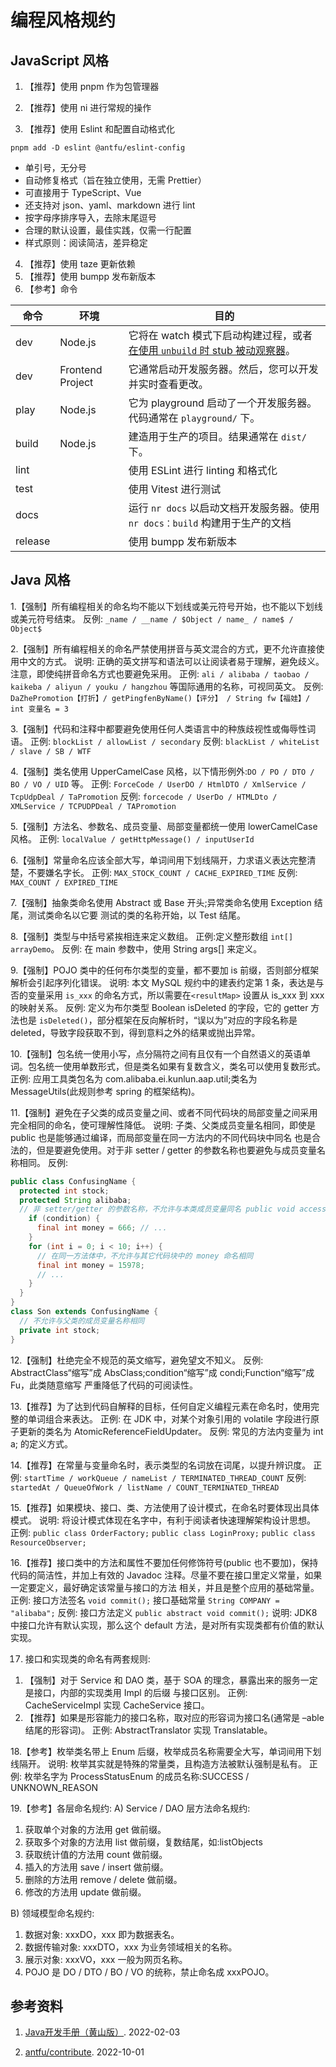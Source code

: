 # 编程风格规约

## JavaScript 风格

1. 【推荐】使用 pnpm 作为包管理器
2. 【推荐】使用 ni 进行常规的操作

3. 【推荐】使用 Eslint 和配置自动格式化

```shell
pnpm add -D eslint @antfu/eslint-config
```

- 单引号，无分号
- 自动修复格式（旨在独立使用，无需 Prettier）
- 可直接用于 TypeScript、Vue
- 还支持对 json、yaml、markdown 进行 lint
- 按字母序排序导入，去除末尾逗号
- 合理的默认设置，最佳实践，仅需一行配置
- 样式原则：阅读简洁，差异稳定

4. 【推荐】使用 taze 更新依赖
5. 【推荐】使用 bumpp 发布新版本
7. 【参考】命令

| 命令 | 环境 | 目的 |
|------|-----|----|
| dev | Node.js | 它将在 watch 模式下启动构建过程，或者[在使用 `unbuild` 时 stub 被动观察器](https://antfu.me/posts/publish-esm-and-cjs#stubbing)。 |
| dev | Frontend Project | 它通常启动开发服务器。然后，您可以开发并实时查看更改。 |
| play | Node.js | 它为 playground 启动了一个开发服务器。代码通常在 `playground/` 下。|
| build | Node.js | 建造用于生产的项目。结果通常在 `dist/` 下。|
| lint | | 使用 ESLint 进行 linting 和格式化 |
| test | | 使用 Vitest 进行测试 |
| docs | | 运行 `nr docs` 以启动文档开发服务器。使用 `nr docs：build` 构建用于生产的文档 |
| release | | 使用 bumpp 发布新版本 |

## Java 风格

1.【强制】所有编程相关的命名均不能以下划线或美元符号开始，也不能以下划线或美元符号结束。
反例: `_name / __name / $Object / name_ / name$ / Object$`

2.【强制】所有编程相关的命名严禁使用拼音与英文混合的方式，更不允许直接使用中文的方式。
说明: 正确的英文拼写和语法可以让阅读者易于理解，避免歧义。注意，即使纯拼音命名方式也要避免采用。
正例: `ali / alibaba / taobao / kaikeba / aliyun / youku / hangzhou` 等国际通用的名称，可视同英文。
反例: `DaZhePromotion【打折】/ getPingfenByName()【评分】 / String fw【福娃】/ int 变量名 = 3`

3.【强制】代码和注释中都要避免使用任何人类语言中的种族歧视性或侮辱性词语。
正例: `blockList / allowList / secondary`
反例: `blackList / whiteList / slave / SB / WTF`

4.【强制】类名使用 UpperCamelCase 风格，以下情形例外:`DO / PO / DTO / BO / VO / UID` 等。
正例: `ForceCode / UserDO / HtmlDTO / XmlService / TcpUdpDeal / TaPromotion`
反例: `forcecode / UserDo / HTMLDto / XMLService / TCPUDPDeal / TAPromotion`

5.【强制】方法名、参数名、成员变量、局部变量都统一使用 lowerCamelCase 风格。
正例: `localValue / getHttpMessage() / inputUserId`

6.【强制】常量命名应该全部大写，单词间用下划线隔开，力求语义表达完整清楚，不要嫌名字长。
正例: `MAX_STOCK_COUNT / CACHE_EXPIRED_TIME`
反例: `MAX_COUNT / EXPIRED_TIME`

7.【强制】抽象类命名使用 Abstract 或 Base 开头;异常类命名使用 Exception 结尾，测试类命名以它要 测试的类的名称开始，以 Test 结尾。

8.【强制】类型与中括号紧挨相连来定义数组。 正例:定义整形数组 `int[] arrayDemo`。
反例: 在 main 参数中，使用 String args[] 来定义。

9.【强制】POJO 类中的任何布尔类型的变量，都不要加 is 前缀，否则部分框架解析会引起序列化错误。
说明: 本文 MySQL 规约中的建表约定第 1 条，表达是与否的变量采用 `is_xxx` 的命名方式，所以需要在`<resultMap>` 设置从 is_xxx 到 xxx 的映射关系。
反例: 定义为布尔类型 Boolean isDeleted 的字段，它的 getter 方法也是 `isDeleted()`，部分框架在反向解析时，“误以为”对应的字段名称是 deleted，导致字段获取不到，得到意料之外的结果或抛出异常。

10.【强制】包名统一使用小写，点分隔符之间有且仅有一个自然语义的英语单词。包名统一使用单数形式，但是类名如果有复数含义，类名可以使用复数形式。
正例: 应用工具类包名为 com.alibaba.ei.kunlun.aap.util;类名为 MessageUtils(此规则参考 spring 的框架结构)。

11.【强制】避免在子父类的成员变量之间、或者不同代码块的局部变量之间采用完全相同的命名，使可理解性降低。
说明: 子类、父类成员变量名相同，即使是 public 也是能够通过编译，而局部变量在同一方法内的不同代码块中同名 也是合法的，但是要避免使用。对于非 setter / getter 的参数名称也要避免与成员变量名称相同。
反例:
```java
public class ConfusingName {
  protected int stock;
  protected String alibaba;
  // 非 setter/getter 的参数名称，不允许与本类成员变量同名 public void access(String alibaba) {
    if (condition) {
      final int money = 666; // ...
    }
    for (int i = 0; i < 10; i++) {
      // 在同一方法体中，不允许与其它代码块中的 money 命名相同
      final int money = 15978;
      // ...
    }
  }
}
class Son extends ConfusingName {
  // 不允许与父类的成员变量名称相同
  private int stock;
}
```
12.【强制】杜绝完全不规范的英文缩写，避免望文不知义。
反例: AbstractClass“缩写”成 AbsClass;condition“缩写”成 condi;Function“缩写”成 Fu，此类随意缩写 严重降低了代码的可阅读性。

13.【推荐】为了达到代码自解释的目标，任何自定义编程元素在命名时，使用完整的单词组合来表达。
正例: 在 JDK 中，对某个对象引用的 volatile 字段进行原子更新的类名为 AtomicReferenceFieldUpdater。
反例: 常见的方法内变量为 int a; 的定义方式。

14.【推荐】在常量与变量命名时，表示类型的名词放在词尾，以提升辨识度。
正例: `startTime / workQueue / nameList / TERMINATED_THREAD_COUNT`
反例: `startedAt / QueueOfWork / listName / COUNT_TERMINATED_THREAD`

15.【推荐】如果模块、接口、类、方法使用了设计模式，在命名时要体现出具体模式。
说明: 将设计模式体现在名字中，有利于阅读者快速理解架构设计思想。
正例: `public class OrderFactory;`
`public class LoginProxy;`
`public class ResourceObserver;`

16.【推荐】接口类中的方法和属性不要加任何修饰符号(public 也不要加)，保持代码的简洁性，并加上有效的 Javadoc 注释。尽量不要在接口里定义常量，如果一定要定义，最好确定该常量与接口的方法 相关，并且是整个应用的基础常量。
正例: 接口方法签名 `void commit();`
接口基础常量 `String COMPANY = "alibaba";`
反例: 接口方法定义 `public abstract void commit();`
说明: JDK8 中接口允许有默认实现，那么这个 default 方法，是对所有实现类都有价值的默认实现。

17. 接口和实现类的命名有两套规则:
1) 【强制】对于 Service 和 DAO 类，基于 SOA 的理念，暴露出来的服务一定是接口，内部的实现类用 Impl 的后缀 与接口区别。
正例: CacheServiceImpl 实现 CacheService 接口。
2) 【推荐】如果是形容能力的接口名称，取对应的形容词为接口名(通常是 –able 结尾的形容词)。
正例: AbstractTranslator 实现 Translatable。

18.【参考】枚举类名带上 Enum 后缀，枚举成员名称需要全大写，单词间用下划线隔开。
说明: 枚举其实就是特殊的常量类，且构造方法被默认强制是私有。
正例: 枚举名字为 ProcessStatusEnum 的成员名称:SUCCESS / UNKNOWN_REASON

19.【参考】各层命名规约:
A) Service / DAO 层方法命名规约:

  1) 获取单个对象的方法用 get 做前缀。
  2) 获取多个对象的方法用 list 做前缀，复数结尾，如:listObjects
  3) 获取统计值的方法用 count 做前缀。
  4) 插入的方法用 save / insert 做前缀。
  5) 删除的方法用 remove / delete 做前缀。
  6) 修改的方法用 update 做前缀。

B) 领域模型命名规约:
1) 数据对象: xxxDO，xxx 即为数据表名。
2) 数据传输对象: xxxDTO，xxx 为业务领域相关的名称。
3) 展示对象: xxxVO，xxx 一般为网页名称。
4) POJO 是 DO / DTO / BO / VO 的统称，禁止命名成 xxxPOJO。


## 参考资料

1. [Java开发手册（黄山版）](https://github.com/alibaba/p3c). 2022-02-03

2. [antfu/contribute](https://github.com/antfu/contribute). 2022-10-01
